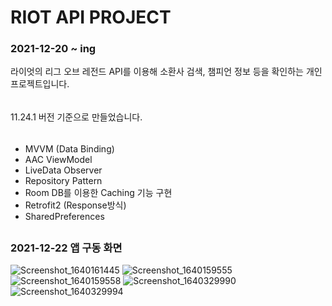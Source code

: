 # RIOT API PROJECT
### 2021-12-20 ~ ing
라이엇의 리그 오브 레전드 API를 이용해 소환사 검색, 챔피언 정보 등을 확인하는 개인 프로젝트입니다.
######
11.24.1 버전 기준으로 만들었습니다.
##

######
- MVVM (Data Binding)
- AAC ViewModel
- LiveData Observer
- Repository Pattern
- Room DB를 이용한 Caching 기능 구현
- Retrofit2 (Response방식)
- SharedPreferences

##

### 2021-12-22 앱 구동 화면
![Screenshot_1640161445](https://user-images.githubusercontent.com/63734277/147060247-34044353-337e-4c74-bd40-b9654c796897.png)
![Screenshot_1640159555](https://user-images.githubusercontent.com/63734277/147060173-f0e4114d-1668-4207-9339-38cf1b041656.png)
![Screenshot_1640159558](https://user-images.githubusercontent.com/63734277/147060275-1ed36d5f-c40d-4255-bfae-f1f8a49a2ccb.png)
![Screenshot_1640329990](https://user-images.githubusercontent.com/63734277/147328161-440f667e-5be6-4e37-b9a7-5488716c424e.png)
![Screenshot_1640329994](https://user-images.githubusercontent.com/63734277/147328165-1baee652-5199-488b-a26b-460b33e98414.png)
